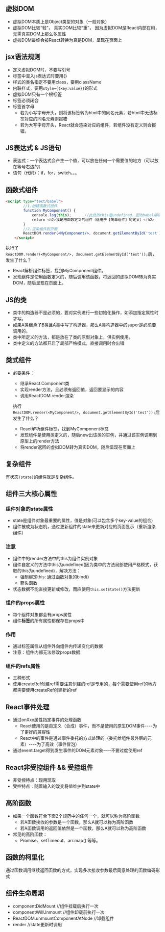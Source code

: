 ## 虚拟DOM
- 虚拟DOM本质上是Object类型的对象（一般对象）
- 虚拟DOM比较“轻”， 真实DOM比较“重”， 因为虚拟DOM是React内部在用，无需真实DOM上那么多属性
- 虚拟DOM最终会被React转换为真是DOM，呈现在页面上

## jsx语法规则
- 定义虚拟DOM时，不要写引号
- 标签中混入js表达式时要用{}
- 样式的类名指定不要用class，要用className
- 内联样式，要用```style={{key:value}}```的形式
- 虚拟DOM只有一个根标签
- 标签必须闭合
- 标签首字母
    - 若为小写字母开头，则将该标签转为html中的同名元素，若html中无该标签对应的同名元素则报错
    - 若为大写字母开头，React就会渲染对应的组件，若组件没有定义则会报错。

## JS表达式 & JS语句
- 表达式：一个表达式会产生一个值，可以放在任何一个需要值的地方（可以放在等号右边的）
- 语句（代码）：if，for，switch。。。

## 函数式组件
```Html
<script type="text/babel">
        //1.创建函数式组件
        function MyComponent() {
            console.log(this);      //此处的this是undefined，因为babel编译后开启了严格模式，this不指向window
            return <h2>我是用函数定义的组件（适用于【简单组件】的定义）</h2>
        }
        //2.渲染组件到页面
        ReactDOM.render(<MyComponent/>, document.getElementById('test'));
    </script>
```
执行了```ReactDOM.render(<MyComponent/>, document.getElementById('test'));```后，发生了什么？
- React解析组件标签，找到MyComponent组件。
- 发现组件是使用函数定义的，随后调用该函数，将返回的虚拟DOM转为真实DOM，随后呈现在页面上。

## JS的类
- 类中的构造器不是必须的，要对实例进行一些初始化操作，如添加指定属性时才写。
- 如果A类继承了B类且A类中写了构造器，那么A类构造器中的super是必须要调用的。
- 类中所定义的方法，都是放在了类的原型对象上，供实例使用。
- 类中定义的方法都开启了局部严格模式，直接调用时会出错

## 类式组件
- 必要条件：
    - 继承React.Component类
    - 实现render方法，且必须有返回值，返回要显示的内容
    - 调用ReactDOM.render渲染`
    
    执行```ReactDOM.render(<MyComponent/>, document.getElementById('test'));```后发生了什么？
    - React解析组件标签，找到MyComponent标签
    - 发现组件是使用类定义的，随后new出该类的实例，并通过该实例调用到原型上的render方法
    - 将render返回的虚拟DOM转为真实DOM，随后呈现在页面上

## 复杂组件
有状态```(state)```的组件就是复杂组件。

## 组件三大核心属性
### 组件对象的state属性
- state是组件对象最重要的属性，值是对象(可以包含多个key-value的组合)
- 组件被成为状态机，通过更新组件的state来更新对应的页面显示（重新渲染组件）

### 注意
- 组件中的render方法中的this为组件实例对象
- 组件自定义的方法中this为undefined(因为类中的方法局部使用严格模式，获取的this为undefined)，解决方法：
    - 强制绑定this: 通过函数对象的bind()
    - 箭头函数
- 状态数据不能直接更新或修改，而应使用```this.setState()```方法更新

### 组件的props属性
- 每个组件对象都会有props属性
- 组件**标签**的所有属性都保存在props中

### 作用
- 通过标签属性从组件外向组件内传递变化的数据
- 注意：组件内部无法修改props数据

### 组件的refs属性
- 三种形式
- 使用createRef创建ref需要注意创建的ref是专用的，每个需要使用ref的地方都需要使用createRef创建新的ref

## React事件处理
- 通过onXxx属性指定事件的处理函数
    - React使用的是自定义（合成）事件，而不是使用的原生DOM事件----为了更好的兼容性
    - React中的事件是通过事件委托的方式处理的（委托给组件最外层的元素）----为了高效（事件冒泡）
- 通过event.target得到发生事件的DOM元素对象----不要过度使用ref

## React非受控组件 && 受控组件
- 非受控特点：现用现取
- 受控特点：随着输入的改变将值维护到state中

## 高阶函数
- 如果一个函数符合下面2个规范中的任何一个，就可以称为高阶函数
    - 若A函数接收的参数是一个函数，那么A就可以称为高阶函数
    - 若A函数调用的返回值依然是一个函数，那么A就可以称为高阶函数
- 常见的高阶函数：
    - Promise、setTimeout、arr.map() 等等。

## 函数的柯里化
通过函数调用继续返回函数的方式，实现多次接收参数最后同意处理的函数编码形式

## 组件生命周期
- componentDidMount                         //组件挂载后执行一次
- componentWillUnmount                      //组件卸载前执行一次
- ReactDOM.unmountComponentAtNode           //卸载组件
- render                                    //state更新时调用

